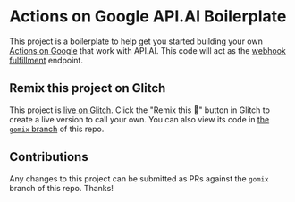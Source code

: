 # Actions on Google API.AI Boilerplate

This project is a boilerplate to help get you started building your own [Actions on Google](https://developers.google.com/actions/) that work with API.AI. This code will act as the [webhook fulfillment](https://docs.api.ai/docs/webhook) endpoint. 

## Remix this project on Glitch

This project is [live on Glitch](https://gomix.com/#!/project/actions-on-google-api-ai-boilerplate). Click the "Remix this 🎤" button in Glitch to create a live version to call your own. You can also view its code in [the `gomix` branch](https://github.com/voxable-labs/actions-on-google-api-ai-boilerplate/tree/gomix) of this repo.

## Contributions

Any changes to this project can be submitted as PRs against the `gomix` branch of this repo. Thanks!



